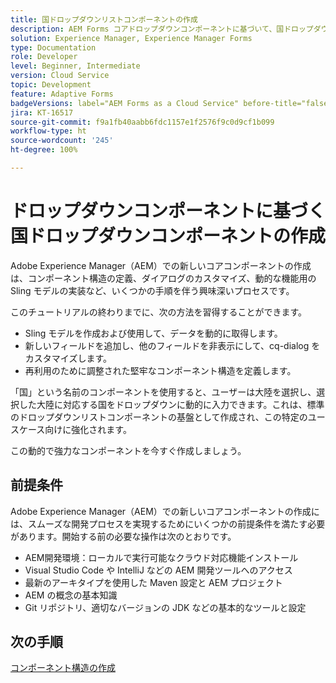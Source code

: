 ```yaml
---
title: 国ドロップダウンリストコンポーネントの作成
description: AEM Forms コアドロップダウンコンポーネントに基づいて、国ドロップダウンリストコンポーネントを作成します。
solution: Experience Manager, Experience Manager Forms
type: Documentation
role: Developer
level: Beginner, Intermediate
version: Cloud Service
topic: Development
feature: Adaptive Forms
badgeVersions: label="AEM Forms as a Cloud Service" before-title="false"
jira: KT-16517
source-git-commit: f9a1fb40aabb6fdc1157e1f2576f9c0d9cf1b099
workflow-type: ht
source-wordcount: '245'
ht-degree: 100%

---
```


# ドロップダウンコンポーネントに基づく国ドロップダウンコンポーネントの作成

Adobe Experience Manager（AEM）での新しいコアコンポーネントの作成は、コンポーネント構造の定義、ダイアログのカスタマイズ、動的な機能用の Sling モデルの実装など、いくつかの手順を伴う興味深いプロセスです。

このチュートリアルの終わりまでに、次の方法を習得することができます。

* Sling モデルを作成および使用して、データを動的に取得します。
* 新しいフィールドを追加し、他のフィールドを非表示にして、cq-dialog をカスタマイズします。
* 再利用のために調整された堅牢なコンポーネント構造を定義します。

「国」という名前のコンポーネントを使用すると、ユーザーは大陸を選択し、選択した大陸に対応する国をドロップダウンに動的に入力できます。これは、標準のドロップダウンリストコンポーネントの基盤として作成され、この特定のユースケース向けに強化されます。

この動的で強力なコンポーネントを今すぐ作成しましょう。

## 前提条件

Adobe Experience Manager（AEM）での新しいコアコンポーネントの作成には、スムーズな開発プロセスを実現するためにいくつかの前提条件を満たす必要があります。開始する前の必要な操作は次のとおりです。

* AEM開発環境：ローカルで実行可能なクラウド対応機能インストール
* Visual Studio Code や IntelliJ などの AEM 開発ツールへのアクセス
* 最新のアーキタイプを使用した Maven 設定と AEM プロジェクト
* AEM の概念の基本知識
* Git リポジトリ、適切なバージョンの JDK などの基本的なツールと設定


## 次の手順

[コンポーネント構造の作成](./component.md)
